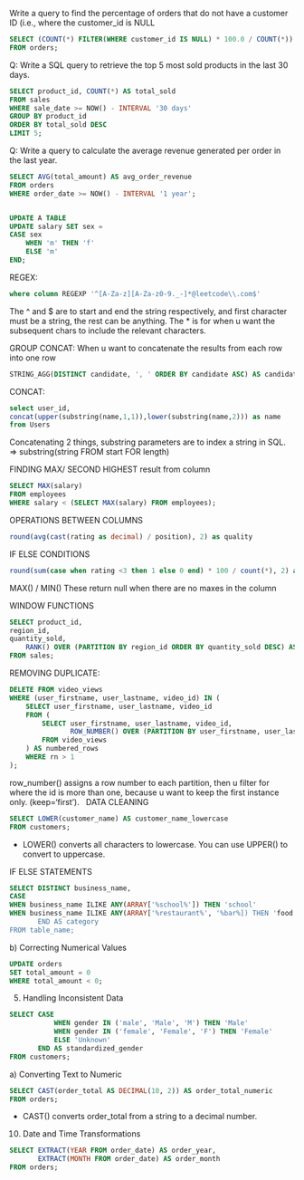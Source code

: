 
Write a query to find the percentage of orders that do not have a customer ID (i.e., where the customer_id is NULL
``` SQL
SELECT (COUNT(*) FILTER(WHERE customer_id IS NULL) * 100.0 / COUNT(*)) AS null_percentage
FROM orders;
```


Q: Write a SQL query to retrieve the top 5 most sold products in the last 30 days.
``` SQL
SELECT product_id, COUNT(*) AS total_sold
FROM sales
WHERE sale_date >= NOW() - INTERVAL '30 days'
GROUP BY product_id
ORDER BY total_sold DESC
LIMIT 5;
```

Q: Write a query to calculate the average revenue generated per order in the last year.
```SQL
SELECT AVG(total_amount) AS avg_order_revenue
FROM orders
WHERE order_date >= NOW() - INTERVAL '1 year';
```

```SQL

UPDATE A TABLE
UPDATE salary SET sex =
CASE sex
    WHEN 'm' THEN 'f'
    ELSE 'm'
END;
```

REGEX:
```SQL
where column REGEXP '^[A-Za-z][A-Za-z0-9._-]*@leetcode\\.com$'
```
The ^ and $ are to start and end the string respectively, and first character must be a string, the rest can be anything. The * is for when u want the subsequent chars to include the relevant characters.


GROUP CONCAT:
When u want to concatenate the results from each row into one row 
```SQL
STRING_AGG(DISTINCT candidate, ', ' ORDER BY candidate ASC) AS candidates
```
CONCAT:
```SQL
select user_id, 
concat(upper(substring(name,1,1)),lower(substring(name,2))) as name
from Users
```
Concatenating 2 things, substring parameters are to index a string in SQL.
=> substring(string FROM start FOR length)


FINDING MAX/ SECOND HIGHEST result from column
```SQL
SELECT MAX(salary) 
FROM employees 
WHERE salary < (SELECT MAX(salary) FROM employees);
```


OPERATIONS BETWEEN COLUMNS
```SQL
round(avg(cast(rating as decimal) / position), 2) as quality
```


IF ELSE CONDITIONS
```SQL
round(sum(case when rating <3 then 1 else 0 end) * 100 / count(*), 2) as poor_query_percentage
```

MAX() / MIN()
These return null when there are no maxes in the column


WINDOW FUNCTIONS 
```SQL
SELECT product_id, 
region_id, 
quantity_sold, 
    RANK() OVER (PARTITION BY region_id ORDER BY quantity_sold DESC) AS rank 
FROM sales;
```

REMOVING DUPLICATE:
```SQL
DELETE FROM video_views
WHERE (user_firstname, user_lastname, video_id) IN (
    SELECT user_firstname, user_lastname, video_id
    FROM (
        SELECT user_firstname, user_lastname, video_id,
               ROW_NUMBER() OVER (PARTITION BY user_firstname, user_lastname, video_id ORDER BY user_firstname) AS rn
        FROM video_views
    ) AS numbered_rows
    WHERE rn > 1
);
```


row_number() assigns a row number to each partition, then u filter for where the id is more than one, because u want to keep the first instance only. (keep=‘first’).
  DATA CLEANING

```SQL
SELECT LOWER(customer_name) AS customer_name_lowercase
FROM customers;
```

* LOWER() converts all characters to lowercase. You can use UPPER() to convert to uppercase.


IF ELSE STATEMENTS
```SQL
SELECT DISTINCT business_name,
CASE
WHEN business_name ILIKE ANY(ARRAY['%school%']) THEN 'school'
WHEN business_name ILIKE ANY(ARRAY['%restaurant%', '%bar%]) THEN 'food'
       END AS category
FROM table_name;
```

b) Correcting Numerical Values
```SQL
UPDATE orders
SET total_amount = 0
WHERE total_amount < 0;
```

5. Handling Inconsistent Data
```SQL
SELECT CASE 
           WHEN gender IN ('male', 'Male', 'M') THEN 'Male'
           WHEN gender IN ('female', 'Female', 'F') THEN 'Female'
           ELSE 'Unknown'
       END AS standardized_gender
FROM customers;
```

a) Converting Text to Numeric
```SQL
SELECT CAST(order_total AS DECIMAL(10, 2)) AS order_total_numeric
FROM orders;
```
* CAST() converts order_total from a string to a decimal number.


10. Date and Time Transformations
```SQL
SELECT EXTRACT(YEAR FROM order_date) AS order_year,
       EXTRACT(MONTH FROM order_date) AS order_month
FROM orders;
```







